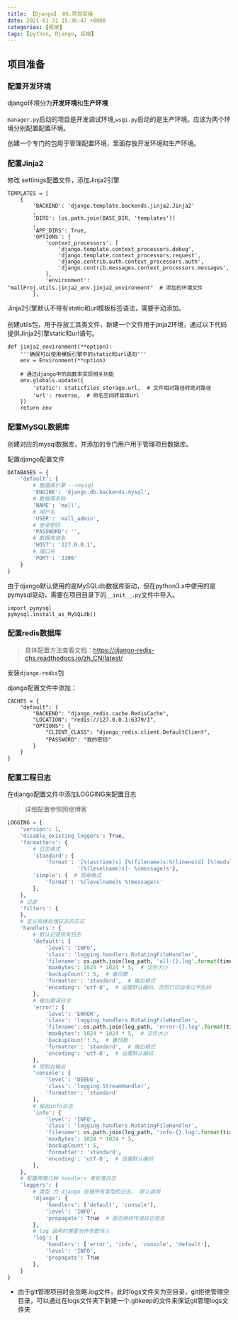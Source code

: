 ```yaml
---
title: 【Django】 06.项目实操
date: 2021-01-31 15:36:47 +0800
categories: [框架]
tags: [python, Django, 后端]
---
```


## 项目准备
### 配置开发环境
django环境分为**开发环境**和**生产环境**  
<br>
`manager.py`启动的项目是开发调试环境,`wsgi.py`启动的是生产环境。应该为两个环境分别配置配置环境。

创建一个专门的包用于管理配置环境，里面存放开发环境和生产环境。
### 配置Jinja2
修改 settinigs配置文件，添加Jinja2引擎
```
TEMPLATES = [
    {
        'BACKEND': 'django.template.backends.jinja2.Jinja2'
        ,
        'DIRS': [os.path.join(BASE_DIR, 'templates')]
        ,
        'APP_DIRS': True,
        'OPTIONS': {
            'context_processors': [
                'django.template.context_processors.debug',
                'django.template.context_processors.request',
                'django.contrib.auth.context_processors.auth',
                'django.contrib.messages.context_processors.messages',
            ],
            'environment': "mallProj.utils.jinja2_env.jinja2_environment"  # 添加的环境文件
        },
```
Jinja2引擎默认不带有static和url模板标签语法，需要手动添加。<br><br>
创建utils包，用于存放工具类文件，新建一个文件用于jinja2环境，通过以下代码提供Jinja2引擎static和url语句。
```
def jinja2_environment(**option):
    '''确保可以使用模板引擎中的static和url语句'''
    env = Environment(**option)

    # 通过django中的函数来实现相关功能
    env.globals.update({
        'static': staticfiles_storage.url,  # 文件相对路径转绝对路径
        'url': reverse,  # 命名空间转具体url
    })
    return env
```

### 配置MySQL数据库
创建对应的mysql数据库，并添加的专门用户用于管理项目数据库。
<br>

配置django配置文件
```python
DATABASES = {
    'default': {
        # 数据库引擎 -->mysql
        'ENGINE': 'django.db.backends.mysql',
        # 数据库名称
        'NAME': 'mall',
        # 用户名
        'USER': 'mall_admin',
        # 登录密码
        'PASSWORD': '',
        # 数据库域名
        'HOST': '127.0.0.1',
        # 端口号
        'PORT': '3306'
    }
}
```

由于django默认使用的是MySQLdb数据库驱动，但在python3.x中使用的是pymysql驱动，需要在项目目录下的`__init__.py`文件中导入。
```
import pymysql
pymysql.install_as_MySQLdb()
```

### 配置redis数据库
> 具体配置方法查看文档：https://django-redis-chs.readthedocs.io/zh_CN/latest/

安装`django-redis`包

django配置文件中添加：
```
CACHES = {
    "default": {
        "BACKEND": "django_redis.cache.RedisCache",
        "LOCATION": "redis://127.0.0.1:6379/1",
        "OPTIONS": {
            "CLIENT_CLASS": "django_redis.client.DefaultClient",
            "PASSWORD": "我的密码"
        }
    }
}
```

### 配置工程日志
在django配置文件中添加LOGGING来配置日志
> 详细配置参照网络博客

```python
LOGGING = {
    'version': 1,
    'disable_existing_loggers': True,
    'formatters': {
        # 日志格式
        'standard': {
            'format': '[%(asctime)s] [%(filename)s:%(lineno)d] [%(module)s:%(funcName)s] '
                      '[%(levelname)s]- %(message)s'},
        'simple': {  # 简单格式
            'format': '%(levelname)s %(message)s'
        },
    },
    # 过滤
    'filters': {
    },
    # 定义具体处理日志的方式
    'handlers': {
        # 默认记录所有日志
        'default': {
            'level': 'INFO',
            'class': 'logging.handlers.RotatingFileHandler',
            'filename': os.path.join(log_path, 'all-{}.log'.format(time.strftime('%Y-%m-%d'))),
            'maxBytes': 1024 * 1024 * 5,  # 文件大小
            'backupCount': 5,  # 备份数
            'formatter': 'standard',  # 输出格式
            'encoding': 'utf-8',  # 设置默认编码，否则打印出来汉字乱码
        },
        # 输出错误日志
        'error': {
            'level': 'ERROR',
            'class': 'logging.handlers.RotatingFileHandler',
            'filename': os.path.join(log_path, 'error-{}.log'.format(time.strftime('%Y-%m-%d'))),
            'maxBytes': 1024 * 1024 * 5,  # 文件大小
            'backupCount': 5,  # 备份数
            'formatter': 'standard',  # 输出格式
            'encoding': 'utf-8',  # 设置默认编码
        },
        # 控制台输出
        'console': {
            'level': 'DEBUG',
            'class': 'logging.StreamHandler',
            'formatter': 'standard'
        },
        # 输出info日志
        'info': {
            'level': 'INFO',
            'class': 'logging.handlers.RotatingFileHandler',
            'filename': os.path.join(log_path, 'info-{}.log'.format(time.strftime('%Y-%m-%d'))),
            'maxBytes': 1024 * 1024 * 5,
            'backupCount': 5,
            'formatter': 'standard',
            'encoding': 'utf-8',  # 设置默认编码
        },
    },
    # 配置用哪几种 handlers 来处理日志
    'loggers': {
        # 类型 为 django 处理所有类型的日志， 默认调用
        'django': {
            'handlers': ['default', 'console'],
            'level': 'INFO',
            'propagate': True  # 是否继续传递日志信息
        },
        # log 调用时需要当作参数传入
        'log': {
            'handlers': ['error', 'info', 'console', 'default'],
            'level': 'INFO',
            'propagate': True
        },
    }
}
```

- 由于git管理项目时会忽略.log文件，此时logs文件夹为空目录，git拒绝管理空目录，可以通过在logs文件夹下新建一个.gitkeep的文件来保证git管理logs文件夹